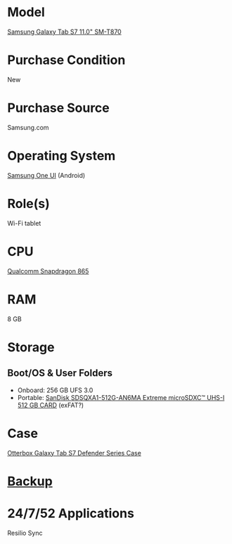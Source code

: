 # Model

[Samsung Galaxy Tab S7 11.0" SM-T870](https://www.samsung.com/us/business/support/owners/product/galaxy-tab-s7-11-0-wi-fi/)

# Purchase Condition

New

# Purchase Source

Samsung.com

# Operating System

[Samsung One UI](https://www.samsung.com/us/apps/one-ui/) (Android)

# Role(s)

Wi-Fi tablet

# CPU

[Qualcomm Snapdragon 865](https://www.qualcomm.com/products/snapdragon-865-plus-5g-mobile-platform)

# RAM

8 GB

# Storage

## Boot/OS & User Folders

* Onboard: 256 GB UFS 3.0
* Portable: [SanDisk SDSQXA1-512G-AN6MA Extreme microSDXC™ UHS-I 512 GB CARD](https://shop.westerndigital.com/tools/documentRequestHandler?docPath=/content/dam/doc-library/en_us/assets/public/sandisk/product/memory-cards/extreme-uhs-i-microsd/data-sheet-extreme-uhs-i-microsd.pdf) (exFAT?)

# Case

[Otterbox Galaxy Tab S7 Defender Series Case](https://www.otterbox.com/en-us/samsung-galaxy-tab-s7-5g/defender-series-case/77-65205.html)

# [Backup](https://github.com/jdrch/Hardware/wiki/Mixed-Environment-Multilevel-Backup)

# 24/7/52 Applications

Resilio Sync
